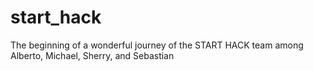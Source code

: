 # start_hack

The beginning of a wonderful journey of the START HACK team among Alberto, Michael, Sherry, and Sebastian

